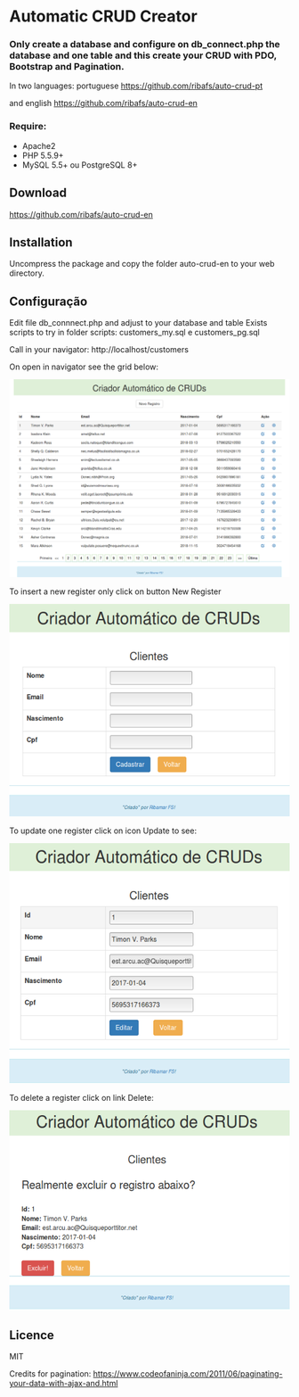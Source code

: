 # Automatic CRUD Creator

### Only create a database and configure on db_connect.php the database and one table and this create your CRUD with PDO, Bootstrap and Pagination.

In two languages: portuguese
https://github.com/ribafs/auto-crud-pt

and english
https://github.com/ribafs/auto-crud-en

### Require:
- Apache2
- PHP 5.5.9+
- MySQL 5.5+ ou PostgreSQL 8+

## Download
https://github.com/ribafs/auto-crud-en

## Installation
Uncompress the package and copy the folder auto-crud-en to your web directory.

## Configuração

Edit file db_connnect.php and adjust to your database and table
Exists scripts to try in folder scripts: customers_my.sql e customers_pg.sql

Call in your navigator:
http://localhost/customers

On open in navigator see the grid below:

<img src="images/grid.png">


To insert  a new register only click on button New Register

<img src="images/insert.png">

To update one register click on icon Update to see:

<img src="images/update.png">

To delete a register click on link Delete:

<img src="images/delete.png">

## Licence

MIT

Credits for pagination:
https://www.codeofaninja.com/2011/06/paginating-your-data-with-ajax-and.html

